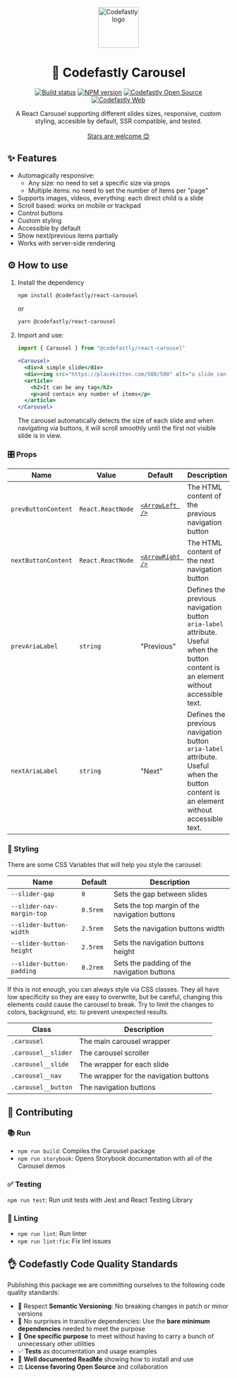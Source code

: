 <p align="center">
  <a href="https://codefastly.net">
    <img src="https://avatars.githubusercontent.com/u/82246952?s=400&u=15f03d76bdc4e715951d14858ab23b60e14531b0&v=4" width="92" height="92px" alt="Codefastly logo"/>
  </a>
</p>

<h1 align="center">
  🎠 Codefastly Carousel
</h1>

<p align="center">
    <a href="https://github.com/codefastly/react-carousel/actions/workflows/publish.yml"><img src="https://github.com/codefastly/react-carousel/actions/workflows/publish.yml/badge.svg" alt="Build status"/></a>
    <a href="https://www.npmjs.com/package/@codefastly/react-carousel"><img src="https://img.shields.io/npm/v/@codefastly/react-carousel" alt="NPM version"/></a>
    <a href="https://github.com/codefastly"><img src="https://img.shields.io/badge/Codefastly-OS-green.svg?style=flat-square" alt="Codefastly Open Source"/></a>
    <a href="https://codefastly.net"><img src="https://img.shields.io/badge/Codefastly-NET-black.svg?style=flat-square" alt="Codefastly Web"/></a>
</p>

<p align="center">
  A React Carousel supporting different slides sizes, responsive, custom styling, accesible by default, SSR compatible, and tested.
  <br />
  <br />
  <a href="https://github.com/codefastly/react-carousel/stargazers">Stars are welcome 😊</a>
</p>

## ✨ Features

- Automagically responsive:
  - Any size: no need to set a specific size via props
  - Multiple items: no need to set the number of items per "page"
- Supports images, videos, everything: each direct child is a slide
- Scroll based: works on mobile or trackpad
- Control buttons
- Custom styling
- Accessible by default
- Show next/previous items partially
- Works with server-side rendering

## ⚙️ How to use

1. Install the dependency
   ```sh
   npm install @codefastly/react-carousel
   ```
   or
   ```sh
   yarn @codefastly/react-carousel
   ```
2. Import and use:
   ```javascript
   import { Carousel } from "@codefastly/react-carousel"
   ```
   ```jsx
   <Carousel>
     <div>A simple slide</div>
     <div><img src="https://placekitten.com/500/500" alt="a slide can contain anything" /></div>
     <article>
       <h2>It can be any tag</h2>
       <p>and contain any number of items</p>
     </article>
   </Carousel>
   ```
   The carousel automatically detects the size of each slide and when navigating via buttons, it will scroll smoothly until the first not visible slide is in view.

### 🎛️ Props

| Name                | Value               | Default                     | Description                 |
| ------------------- | ------------------- | --------------------------- | --------------------------- |
| `prevButtonContent` | `React.ReactNode`   | [`<ArrowLeft />`](https://github.com/codefastly/react-carousel/tree/main/src/components/ArrowLeft.tsx)   | The HTML content of the previous navigation button |
| `nextButtonContent` | `React.ReactNode`   | [`<ArrowRight />`](https://github.com/codefastly/react-carousel/tree/main/src/components/ArrowRight.tsx) | The HTML content of the next navigation button     |
| `prevAriaLabel`     | `string`            | "Previous"                  | Defines the previous navigation button `aria-label` attribute. Useful when the button content is an element without accessible text. |
| `nextAriaLabel`     | `string`            | "Next"                      | Defines the previous navigation button `aria-label` attribute. Useful when the button content is an element without accessible text. |

### 🎨 Styling
There are some CSS Variables that will help you style the carousel:

| Name                      | Default             | Description                                   |
| ------------------------- | ------------------- | --------------------------------------------- |
| `--slider-gap`            | `0`                 | Sets the gap between slides                   |
| `--slider-nav-margin-top` | `0.5rem`            | Sets the top margin of the navigation buttons |
| `--slider-button-width`   | `2.5rem`            | Sets the navigation buttons width             |
| `--slider-button-height`  | `2.5rem`            | Sets the navigation buttons height            |
| `--slider-button-padding` | `0.2rem`            | Sets the padding of the navigation buttons    |

If this is not enough, you can always style via CSS classes. They all have low specificity so they are easy to overwrite, but be careful, changing this elements could cause the carousel to break. Try to limit the changes to colors, background, etc. to prevent unexpected results.

| Class               | Description                            |
| ------------------- | -------------------------------------- |
| `.carousel`         | The main carousel wrapper              |
| `.carousel__slider` | The carousel scroller                  |
| `.carousel__slide`  | The wrapper for each slide             |
| `.carousel__nav`    | The wrapper for the navigation buttons |
| `.carousel__button` | The navigation buttons                 |


## 🤝 Contributing

### 📚 Run

- `npm run build`: Compiles the Carousel package
- `npm run storybook`: Opens Storybook documentation with all of the Carousel demos

### ✅ Testing

`npm run test`: Run unit tests with Jest and React Testing Library

### 🔦 Linting

- `npm run lint`: Run linter
- `npm run lint:fix`: Fix lint issues

## 👌 Codefastly Code Quality Standards

Publishing this package we are committing ourselves to the following code quality standards:

- 🤝 Respect **Semantic Versioning**: No breaking changes in patch or minor versions
- 🤏 No surprises in transitive dependencies: Use the **bare minimum dependencies** needed to meet the purpose
- 🎯 **One specific purpose** to meet without having to carry a bunch of unnecessary other utilities
- ✅ **Tests** as documentation and usage examples
- 📖 **Well documented ReadMe** showing how to install and use
- ⚖️ **License favoring Open Source** and collaboration
